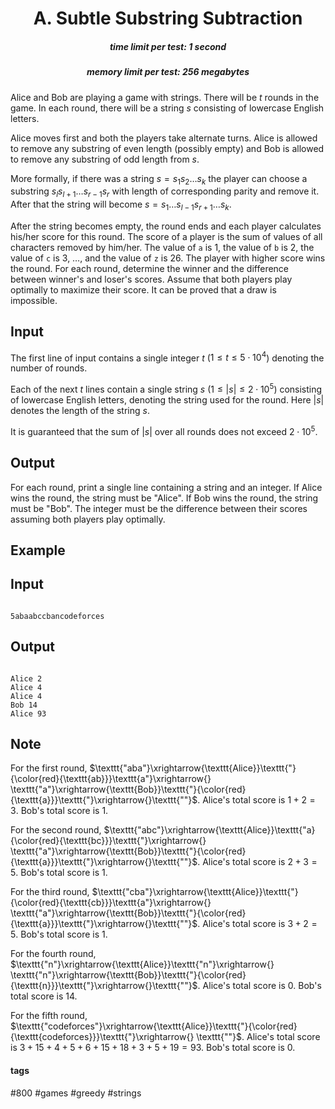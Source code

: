 <h1 style='text-align: center;'> A. Subtle Substring Subtraction</h1>

<h5 style='text-align: center;'>time limit per test: 1 second</h5>
<h5 style='text-align: center;'>memory limit per test: 256 megabytes</h5>

Alice and Bob are playing a game with strings. There will be $t$ rounds in the game. In each round, there will be a string $s$ consisting of lowercase English letters. 

Alice moves first and both the players take alternate turns. Alice is allowed to remove any substring of even length (possibly empty) and Bob is allowed to remove any substring of odd length from $s$.

More formally, if there was a string $s = s_1s_2 \ldots s_k$ the player can choose a substring $s_ls_{l+1} \ldots s_{r-1}s_r$ with length of corresponding parity and remove it. After that the string will become $s = s_1 \ldots s_{l-1}s_{r+1} \ldots s_k$.

After the string becomes empty, the round ends and each player calculates his/her score for this round. The score of a player is the sum of values of all characters removed by him/her. The value of $\texttt{a}$ is $1$, the value of $\texttt{b}$ is $2$, the value of $\texttt{c}$ is $3$, $\ldots$, and the value of $\texttt{z}$ is $26$. The player with higher score wins the round. For each round, determine the winner and the difference between winner's and loser's scores. Assume that both players play optimally to maximize their score. It can be proved that a draw is impossible.

## Input

The first line of input contains a single integer $t$ ($1\leq t\leq 5\cdot 10^4$) denoting the number of rounds.

Each of the next $t$ lines contain a single string $s$ ($1\leq |s|\leq 2\cdot 10^5$) consisting of lowercase English letters, denoting the string used for the round. Here $|s|$ denotes the length of the string $s$.

It is guaranteed that the sum of $|s|$ over all rounds does not exceed $2\cdot 10^5$.

## Output

For each round, print a single line containing a string and an integer. If Alice wins the round, the string must be "Alice". If Bob wins the round, the string must be "Bob". The integer must be the difference between their scores assuming both players play optimally.

## Example

## Input


```

5abaabccbancodeforces
```
## Output


```

Alice 2
Alice 4
Alice 4
Bob 14
Alice 93

```
## Note

For the first round, $\texttt{"aba"}\xrightarrow{\texttt{Alice}}\texttt{"}{\color{red}{\texttt{ab}}}\texttt{a"}\xrightarrow{} \texttt{"a"}\xrightarrow{\texttt{Bob}}\texttt{"}{\color{red}{\texttt{a}}}\texttt{"}\xrightarrow{}\texttt{""}$. Alice's total score is $1+2=3$. Bob's total score is $1$.

For the second round, $\texttt{"abc"}\xrightarrow{\texttt{Alice}}\texttt{"a}{\color{red}{\texttt{bc}}}\texttt{"}\xrightarrow{} \texttt{"a"}\xrightarrow{\texttt{Bob}}\texttt{"}{\color{red}{\texttt{a}}}\texttt{"}\xrightarrow{}\texttt{""}$. Alice's total score is $2+3=5$. Bob's total score is $1$.

For the third round, $\texttt{"cba"}\xrightarrow{\texttt{Alice}}\texttt{"}{\color{red}{\texttt{cb}}}\texttt{a"}\xrightarrow{} \texttt{"a"}\xrightarrow{\texttt{Bob}}\texttt{"}{\color{red}{\texttt{a}}}\texttt{"}\xrightarrow{}\texttt{""}$. Alice's total score is $3+2=5$. Bob's total score is $1$.

For the fourth round, $\texttt{"n"}\xrightarrow{\texttt{Alice}}\texttt{"n"}\xrightarrow{} \texttt{"n"}\xrightarrow{\texttt{Bob}}\texttt{"}{\color{red}{\texttt{n}}}\texttt{"}\xrightarrow{}\texttt{""}$. Alice's total score is $0$. Bob's total score is $14$.

For the fifth round, $\texttt{"codeforces"}\xrightarrow{\texttt{Alice}}\texttt{"}{\color{red}{\texttt{codeforces}}}\texttt{"}\xrightarrow{} \texttt{""}$. Alice's total score is $3+15+4+5+6+15+18+3+5+19=93$. Bob's total score is $0$.



#### tags 

#800 #games #greedy #strings 